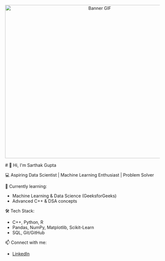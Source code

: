 <p align="center">
  <img src="gif.gif" alt="Banner GIF" width="600px" height="500px" />
</p>
# 👋 Hi, I'm Sarthak Gupta  

💻 Aspiring Data Scientist | Machine Learning Enthusiast | Problem Solver  

🌱 Currently learning:  
- Machine Learning & Data Science (GeeksforGeeks)  
- Advanced C++ & DSA concepts  

🛠️ Tech Stack:  
- C++, Python, R  
- Pandas, NumPy, Matplotlib, Scikit-Learn  
- SQL, Git/GitHub  

📫 Connect with me:  
- [LinkedIn](https://www.linkedin.c)




 
